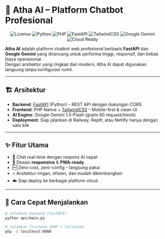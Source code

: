 # 🚀 Atha AI – Platform Chatbot Profesional

<p align="center">
  <img src="https://img.shields.io/badge/License-MIT-green.svg" alt="License">
  <img src="https://img.shields.io/badge/Python-3.10+-blue.svg" alt="Python">
  <img src="https://img.shields.io/badge/PHP-8+-purple.svg" alt="PHP">
  <img src="https://img.shields.io/badge/FastAPI-Back%20End-brightgreen.svg" alt="FastAPI">
  <img src="https://img.shields.io/badge/TailwindCSS-Frontend-06B6D4.svg" alt="TailwindCSS">
  <img src="https://img.shields.io/badge/Google%20Gemini-1.5--Flash-4285F4.svg" alt="Google Gemini">
  <img src="https://img.shields.io/badge/Deployment-Cloud%20Ready-orange.svg" alt="Cloud Ready">
</p>

**Atha AI** adalah platform chatbot web profesional berbasis **FastAPI** dan **Google Gemini** yang dirancang untuk performa tinggi, responsif, dan bebas biaya operasional.  
Dengan arsitektur yang ringkas dan modern, Atha AI dapat digunakan langsung tanpa konfigurasi rumit.

---

## 🏗 Arsitektur
- **Backend**: [FastAPI](https://fastapi.tiangolo.com/) (Python) – REST API dengan dukungan CORS
- **Frontend**: PHP Native + [TailwindCSS](https://tailwindcss.com/) – Mobile-first & clean UI
- **AI Engine**: Google Gemini 1.5-Flash (gratis 60 request/menit)
- **Deployment**: Siap jalankan di Railway, Replit, atau Netlify hanya dengan satu klik

---

## ✨ Fitur Utama
- 💬 Chat real-time dengan respons AI cepat
- 📱 Desain **responsive** & **PWA-ready**
- 🆓 Zero-cost, zero-config – langsung pakai
- ⚡ Arsitektur ringan, efisien, dan mudah dikembangkan
- ☁️ Siap deploy ke berbagai platform cloud

---

## 🚀 Cara Cepat Menjalankan
```bash
# Jalankan backend (FastAPI)
python api/main.py

# Jalankan frontend (PHP + Tailwind)
php -S localhost:8080
